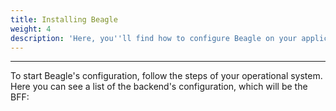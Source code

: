 ```yaml
---
title: Installing Beagle
weight: 4
description: 'Here, you''ll find how to configure Beagle on your application.'
---
```


---

To start Beagle's configuration, follow the steps of your operational system. Here you can see a list of the backend's configuration, which will be the BFF:

